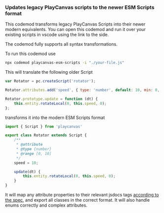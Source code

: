 ### Updates legacy PlayCanvas scripts to the newer ESM Scripts format

This codemod transforms legacy PlayCanvas Scripts into their newer modern equivalents. You can open this codemod and run it over your existing scripts in vscode using the link to the side.

The codemod fully supports all syntax transformations.

To run this codemod use 

```sh
npx codemod playcanvas-esm-scripts -i "./your-file.js"
```

This will translate the following older Script

```javascript
var Rotator = pc.createScript('rotator');

Rotator.attributes.add('speed', { type: 'number', default: 10, min: 0, max: 10 });

Rotator.prototype.update = function (dt) {
    this.entity.rotateLocal(0, this.speed, 0);
};

```

transforms it into the modern ESM Scripts format 

```javascript
import { Script } from 'playcanvas'

export class Rotator extends Script {
    /** 
     * @attribute
     * @type {number}
     * @range [0, 10]
     */
    speed = 10;

    update(dt) {
        this.entity.rotateLocal(0, this.speed, 0);
    }
}

```

It will map any attribute properties to their relevant jsdocs tags [according to the spec](https://github.com/playcanvas/editor/issues/1148), and export all classes in the correct format. It will also handle enums correctly and complex attributes.
